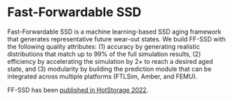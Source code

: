 # Fast-Forwardable SSD

Fast-Forwardable SSD is a machine learning-based SSD aging framework that generates representative future wear-out states. We build FF-SSD with the following quality attributes: (1) accuracy by generating realistic distributions that match up to 99% of the full simulation results, (2) efficiency by accelerating the simulation by 2× to reach a desired aged state, and (3) modularity by building the prediction module that can be integrated across multiple platforms (FTLSim, Amber, and FEMU).


FF-SSD has been [published in HotStorage 2022](https://dl.acm.org/doi/10.1145/3538643.3539757).
